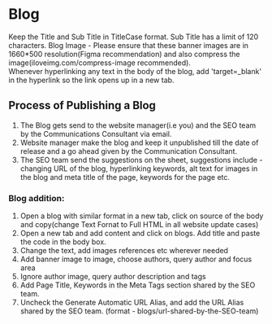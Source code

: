 # Blog

Keep the Title and Sub Title in TitleCase format. 
Sub Title has a limit of 120 characters.
Blog Image - Please ensure that these banner images are in 1660*500 resolution(Figma recommendation) and also compress the image(iloveimg.com/compress-image recommended).	
Whenever hyperlinking any text in the body of the blog, add 'target=_blank' in the hyperlink so the link opens up in a new tab.

## Process of Publishing a Blog
1. The Blog gets send to the website manager(i.e you) and the SEO team by the Communications Consultant via email.
2. Website manager make the blog and keep it unpublished till the date of release and a go ahead given by the Communication Consultant.
3. The SEO team send the suggestions on the sheet, suggestions include - changing URL of the blog, hyperlinking keywords, alt text for images in the blog and meta title of the page, keywords for the page etc.

### Blog addition:
1. Open a blog with similar format in a new tab, click on source of the body and copy(change Text Fornat to Full HTML in all website update cases)
2. Open a new tab and add content and click on blogs. Add title and paste the code in the body box.
3. Change the text, add images references etc wherever needed
4. Add banner image to image, choose authors, query author and focus area 
5. Ignore author image, query author description and tags
6. Add Page Title, Keywords in the Meta Tags section shared by the SEO team.
7. Uncheck the Generate Automatic URL Alias, and add the URL Alias shared by the SEO team. (format - blogs/url-shared-by-the-SEO-team)
